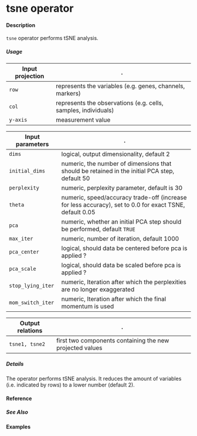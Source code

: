 # tsne operator

#### Description
`tsne` operator performs tSNE analysis.

##### Usage
Input projection|.
---|---
`row`   | represents the variables (e.g. genes, channels, markers)
`col`   | represents the observations (e.g. cells, samples, individuals) 
`y-axis`| measurement value


Input parameters|.
---|---
`dims`   | logical, output dimensionality, default 2
`initial_dims`   | numeric, the number of dimensions that should be retained in the initial PCA step, default 50
`perplexity`| numeric, perplexity parameter, default is 30
`theta`| numeric, speed/accuracy trade-off (increase for less accuracy), set to 0.0 for exact TSNE, default 0.05
`pca`| numeric, whether an initial PCA step should be performed, default `TRUE`
`max_iter`| numeric, number of iteration, default 1000
`pca_center`| logical, should data be centered before pca is applied ?
`pca_scale`| logical, should data be scaled before pca is applied ?
`stop_lying_iter`| numeric, Iteration after which the perplexities are no longer exaggerated
`mom_switch_iter`| numeric, Iteration after which the final momentum is used


Output relations|.
---|---
`tsne1, tsne2`| first two components containing the new projected values


##### Details
The operator performs tSNE analysis. It reduces the amount of variables (i.e. indicated by rows) to a lower number (default 2).


#### Reference

##### See Also


#### Examples
